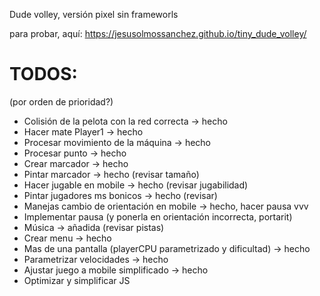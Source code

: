 Dude volley, versión pixel sin frameworls

para probar, aquí: https://jesusolmossanchez.github.io/tiny_dude_volley/

# TODOS:
(por orden de prioridad?)

- Colisión de la pelota con la red correcta -> hecho
- Hacer mate Player1 -> hecho
- Procesar movimiento de la máquina -> hecho
- Procesar punto -> hecho
- Crear marcador -> hecho
- Pintar marcador -> hecho (revisar tamaño)
- Hacer jugable en mobile -> hecho (revisar jugabilidad)
- Pintar jugadores  ms bonicos -> hecho (revisar)
- Manejas cambio de orientación en mobile -> hecho, hacer pausa vvv
- Implementar pausa (y ponerla en orientación incorrecta, portarit)
- Música -> añadida (revisar pistas)
- Crear menu -> hecho
- Mas de una pantalla (playerCPU parametrizado y dificultad) -> hecho
- Parametrizar velocidades -> hecho
- Ajustar juego a mobile simplificado -> hecho
- Optimizar y simplificar JS
